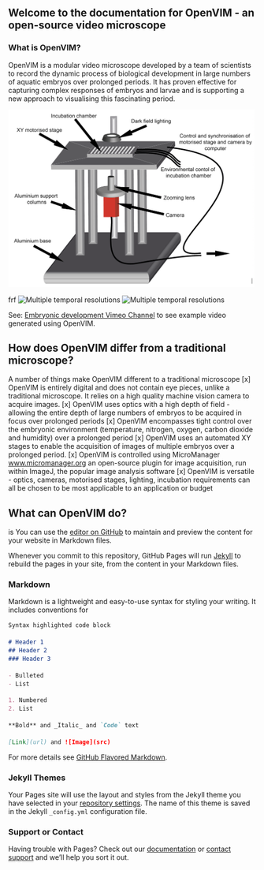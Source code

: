 ## Welcome to the documentation for OpenVIM - an open-source video microscope


### What is OpenVIM?
OpenVIM is a modular video microscope developed by a team of scientists to record the dynamic process of biological development in large numbers of aquatic embryos over prolonged periods. It has proven effective for capturing complex responses of embryos and larvae and is supporting a new approach to visualising this fascinating period.

<img src="OpenVIM.png" title = "OpenVIM Figure" width="500">

frf
<img src="radixDevelopment.gif" title = "Multiple temporal resolutions">
<img src="assets/radixDevelopment.gif" title = "Multiple temporal resolutions">


See: [Embryonic development Vimeo Channel](www.vimeo.com/channels/embryonicdevelopment) to see example video generated using OpenVIM.

## How does OpenVIM differ from a traditional microscope?
A number of things make OpenVIM different to a traditional microscope
[x] OpenVIM is entirely digital and does not contain eye pieces, unlike a traditional microscope. It relies on a high quality machine vision camera to acquire images.
[x] OpenVIM uses optics with a high depth of field - allowing the entire depth of large numbers of embryos to be acquired in focus over prolonged periods
[x] OpenVIM encompasses tight control over the embryonic environment (temperature, nitrogen, oxygen, carbon dioxide and humidity) over a prolonged period
[x] OpenVIM uses an automated XY stages to enable the acquisition of images of multiple embryos over a prolonged period.
[x] OpenVIM is controlled using MicroManager www.micromanager.org an open-source plugin for image acquisition, run within ImageJ, the popular image analysis software
[x] OpenVIM is versatile - optics, cameras, motorised stages, lighting, incubation requirements can all be chosen to be most applicable to an application or budget


## What can OpenVIM do?






is You can use the [editor on GitHub](https://github.com/otills/openvim/edit/master/README.md) to maintain and preview the content for your website in Markdown files.

Whenever you commit to this repository, GitHub Pages will run [Jekyll](https://jekyllrb.com/) to rebuild the pages in your site, from the content in your Markdown files.

### Markdown

Markdown is a lightweight and easy-to-use syntax for styling your writing. It includes conventions for

```markdown
Syntax highlighted code block

# Header 1
## Header 2
### Header 3

- Bulleted
- List

1. Numbered
2. List

**Bold** and _Italic_ and `Code` text

[Link](url) and ![Image](src)
```

For more details see [GitHub Flavored Markdown](https://guides.github.com/features/mastering-markdown/).

### Jekyll Themes

Your Pages site will use the layout and styles from the Jekyll theme you have selected in your [repository settings](https://github.com/otills/openvim/settings). The name of this theme is saved in the Jekyll `_config.yml` configuration file.

### Support or Contact

Having trouble with Pages? Check out our [documentation](https://help.github.com/categories/github-pages-basics/) or [contact support](https://github.com/contact) and we’ll help you sort it out.
